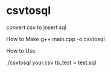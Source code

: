 # csvtosql
convert csv to insert sql

How to Make
g++ main.cpp -o  csvtosql 

How to Use 

./csvtosql  your.csv  tb_test > test.sql

